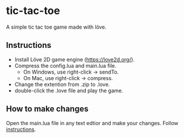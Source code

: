 # tic-tac-toe
A simple tic tac toe game made with löve. 

## Instructions
* Install Löve 2D game engine (https://love2d.org/).
* Compress the config.lua and main.lua file. 
	* On Windows, use right-click -> sendTo. 
	* On Mac, use right-click -> compress.
* Change the extention from .zip to .love.
* double-click the .love file and play the game.

## How to make changes
Open the main.lua file in any text edtior and make your changes.
Follow [instructions](#instructions).


